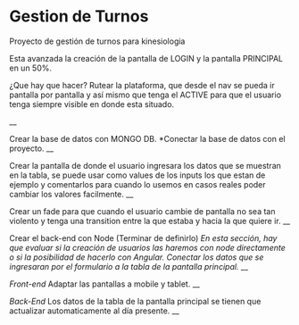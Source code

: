 # Gestion de Turnos
Proyecto de gestión de turnos para kinesiologia

Esta avanzada la creación de la pantalla de LOGIN y la pantalla PRINCIPAL en un 50%. 

¿Que hay que hacer?
Rutear la plataforma, que desde el nav se pueda ir pantalla por pantalla y así mismo que tenga el ACTIVE para que el usuario tenga siempre visible en donde esta situado.

__

Crear la base de datos con MONGO DB.
  *Conectar la base de datos con el proyecto.
__

Crear la pantalla de donde el usuario ingresara los datos que se muestran en la tabla, se puede usar como values de los inputs los que estan de ejemplo y comentarlos para cuando lo usemos en casos reales poder cambiar los valores facilmente.
__

Crear un fade para que cuando el usuario cambie de pantalla no sea tan violento y tenga una transition entre la que estaba y hacia la que quiere ir. 
__

Crear el back-end con Node (Terminar de definirlo)
  *En esta sección, hay que evaluar si la creación de usuarios las haremos con node directamente o si la posibilidad de          hacerlo con Angular.*
  *Conectar los datos que se ingresaran por el formulario a la tabla de la pantalla principal.*
__

*Front-end*
Adaptar las pantallas a mobile y tablet.
__

*Back-End*
Los datos de la tabla de la pantalla principal se tienen que actualizar automaticamente al día presente.
__
